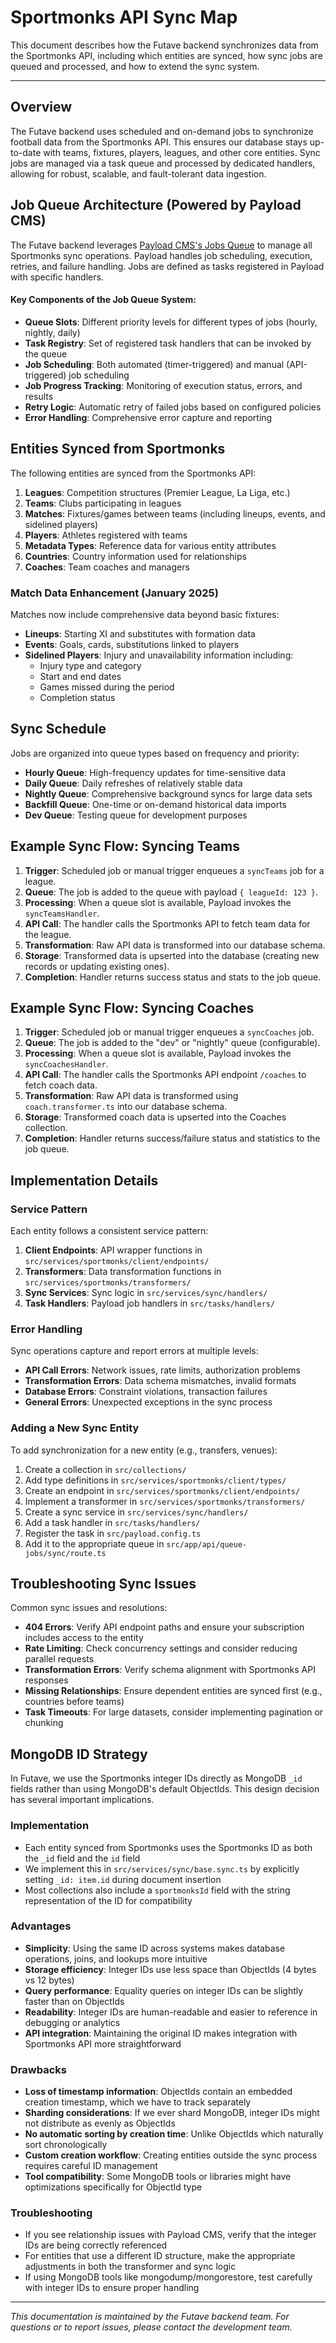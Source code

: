 # Sportmonks API Sync Map

This document describes how the Futave backend synchronizes data from the Sportmonks API, including which entities are synced, how sync jobs are queued and processed, and how to extend the sync system.

---

## Overview

The Futave backend uses scheduled and on-demand jobs to synchronize football data from the Sportmonks API. This ensures our database stays up-to-date with teams, fixtures, players, leagues, and other core entities. Sync jobs are managed via a task queue and processed by dedicated handlers, allowing for robust, scalable, and fault-tolerant data ingestion.

## Job Queue Architecture (Powered by Payload CMS)

The Futave backend leverages [Payload CMS's Jobs Queue](https://payloadcms.com/docs/jobs-queue/overview) to manage all Sportmonks sync operations. Payload handles job scheduling, execution, retries, and failure handling. Jobs are defined as tasks registered in Payload with specific handlers.

#### Key Components of the Job Queue System:

- **Queue Slots**: Different priority levels for different types of jobs (hourly, nightly, daily)
- **Task Registry**: Set of registered task handlers that can be invoked by the queue
- **Job Scheduling**: Both automated (timer-triggered) and manual (API-triggered) job scheduling
- **Job Progress Tracking**: Monitoring of execution status, errors, and results
- **Retry Logic**: Automatic retry of failed jobs based on configured policies
- **Error Handling**: Comprehensive error capture and reporting

## Entities Synced from Sportmonks

The following entities are synced from the Sportmonks API:

1. **Leagues**: Competition structures (Premier League, La Liga, etc.)
2. **Teams**: Clubs participating in leagues
3. **Matches**: Fixtures/games between teams (including lineups, events, and sidelined players)
4. **Players**: Athletes registered with teams
5. **Metadata Types**: Reference data for various entity attributes
6. **Countries**: Country information used for relationships
7. **Coaches**: Team coaches and managers

### Match Data Enhancement (January 2025)

Matches now include comprehensive data beyond basic fixtures:
- **Lineups**: Starting XI and substitutes with formation data
- **Events**: Goals, cards, substitutions linked to players
- **Sidelined Players**: Injury and unavailability information including:
  - Injury type and category
  - Start and end dates
  - Games missed during the period
  - Completion status

## Sync Schedule

Jobs are organized into queue types based on frequency and priority:

- **Hourly Queue**: High-frequency updates for time-sensitive data
- **Daily Queue**: Daily refreshes of relatively stable data
- **Nightly Queue**: Comprehensive background syncs for large data sets
- **Backfill Queue**: One-time or on-demand historical data imports
- **Dev Queue**: Testing queue for development purposes

## Example Sync Flow: Syncing Teams

1. **Trigger**: Scheduled job or manual trigger enqueues a `syncTeams` job for a league.
2. **Queue**: The job is added to the queue with payload `{ leagueId: 123 }`.
3. **Processing**: When a queue slot is available, Payload invokes the `syncTeamsHandler`.
4. **API Call**: The handler calls the Sportmonks API to fetch team data for the league.
5. **Transformation**: Raw API data is transformed into our database schema.
6. **Storage**: Transformed data is upserted into the database (creating new records or updating existing ones).
7. **Completion**: Handler returns success status and stats to the job queue.

## Example Sync Flow: Syncing Coaches

1. **Trigger**: Scheduled job or manual trigger enqueues a `syncCoaches` job.
2. **Queue**: The job is added to the "dev" or "nightly" queue (configurable).
3. **Processing**: When a queue slot is available, Payload invokes the `syncCoachesHandler`.
4. **API Call**: The handler calls the Sportmonks API endpoint `/coaches` to fetch coach data.
5. **Transformation**: Raw API data is transformed using `coach.transformer.ts` into our database schema.
6. **Storage**: Transformed coach data is upserted into the Coaches collection.
7. **Completion**: Handler returns success/failure status and statistics to the job queue.

## Implementation Details

### Service Pattern

Each entity follows a consistent service pattern:

1. **Client Endpoints**: API wrapper functions in `src/services/sportmonks/client/endpoints/`
2. **Transformers**: Data transformation functions in `src/services/sportmonks/transformers/`
3. **Sync Services**: Sync logic in `src/services/sync/handlers/`
4. **Task Handlers**: Payload job handlers in `src/tasks/handlers/`

### Error Handling

Sync operations capture and report errors at multiple levels:

- **API Call Errors**: Network issues, rate limits, authorization problems
- **Transformation Errors**: Data schema mismatches, invalid formats
- **Database Errors**: Constraint violations, transaction failures
- **General Errors**: Unexpected exceptions in the sync process

### Adding a New Sync Entity

To add synchronization for a new entity (e.g., transfers, venues):

1. Create a collection in `src/collections/`
2. Add type definitions in `src/services/sportmonks/client/types/`
3. Create an endpoint in `src/services/sportmonks/client/endpoints/`
4. Implement a transformer in `src/services/sportmonks/transformers/`
5. Create a sync service in `src/services/sync/handlers/`
6. Add a task handler in `src/tasks/handlers/`
7. Register the task in `src/payload.config.ts`
8. Add it to the appropriate queue in `src/app/api/queue-jobs/sync/route.ts`

## Troubleshooting Sync Issues

Common sync issues and resolutions:

- **404 Errors**: Verify API endpoint paths and ensure your subscription includes access to the entity
- **Rate Limiting**: Check concurrency settings and consider reducing parallel requests
- **Transformation Errors**: Verify schema alignment with Sportmonks API responses
- **Missing Relationships**: Ensure dependent entities are synced first (e.g., countries before teams)
- **Task Timeouts**: For large datasets, consider implementing pagination or chunking
## MongoDB ID Strategy

In Futave, we use the Sportmonks integer IDs directly as MongoDB `_id` fields rather than using MongoDB's default ObjectIds. This design decision has several important implications.

### Implementation

- Each entity synced from Sportmonks uses the Sportmonks ID as both the `_id` field and the `id` field
- We implement this in `src/services/sync/base.sync.ts` by explicitly setting `_id: item.id` during document insertion
- Most collections also include a `sportmonksId` field with the string representation of the ID for compatibility

### Advantages

- **Simplicity**: Using the same ID across systems makes database operations, joins, and lookups more intuitive
- **Storage efficiency**: Integer IDs use less space than ObjectIds (4 bytes vs 12 bytes)
- **Query performance**: Equality queries on integer IDs can be slightly faster than on ObjectIds
- **Readability**: Integer IDs are human-readable and easier to reference in debugging or analytics
- **API integration**: Maintaining the original ID makes integration with Sportmonks API more straightforward

### Drawbacks

- **Loss of timestamp information**: ObjectIds contain an embedded creation timestamp, which we have to track separately
- **Sharding considerations**: If we ever shard MongoDB, integer IDs might not distribute as evenly as ObjectIds
- **No automatic sorting by creation time**: Unlike ObjectIds which naturally sort chronologically
- **Custom creation workflow**: Creating entities outside the sync process requires careful ID management
- **Tool compatibility**: Some MongoDB tools or libraries might have optimizations specifically for ObjectId type

### Troubleshooting

- If you see relationship issues with Payload CMS, verify that the integer IDs are being correctly referenced
- For entities that use a different ID structure, make the appropriate adjustments in both the transformer and sync logic
- If using MongoDB tools like mongodump/mongorestore, test carefully with integer IDs to ensure proper handling

---

*This documentation is maintained by the Futave backend team. For questions or to report issues, please contact the development team.*

